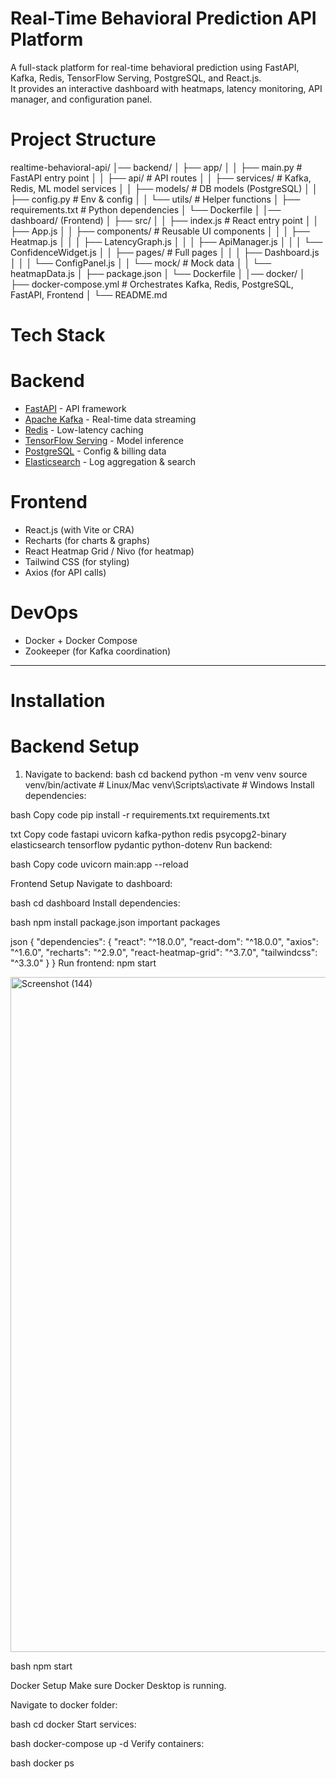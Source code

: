 # Real-Time Behavioral Prediction API Platform 

A full-stack platform for real-time behavioral prediction using FastAPI, Kafka, Redis, TensorFlow Serving, PostgreSQL, and React.js.  
It provides an interactive dashboard with heatmaps, latency monitoring, API manager, and configuration panel.


# Project Structure

realtime-behavioral-api/
│── backend/
│ ├── app/
│ │ ├── main.py # FastAPI entry point
│ │ ├── api/ # API routes
│ │ ├── services/ # Kafka, Redis, ML model services
│ │ ├── models/ # DB models (PostgreSQL)
│ │ ├── config.py # Env & config
│ │ └── utils/ # Helper functions
│ ├── requirements.txt # Python dependencies
│ └── Dockerfile
│
│── dashboard/ (Frontend)
│ ├── src/
│ │ ├── index.js # React entry point
│ │ ├── App.js
│ │ ├── components/ # Reusable UI components
│ │ │ ├── Heatmap.js
│ │ │ ├── LatencyGraph.js
│ │ │ ├── ApiManager.js
│ │ │ └── ConfidenceWidget.js
│ │ ├── pages/ # Full pages
│ │ │ ├── Dashboard.js
│ │ │ └── ConfigPanel.js
│ │ └── mock/ # Mock data
│ │ └── heatmapData.js
│ ├── package.json
│ └── Dockerfile
│
│── docker/
│ ├── docker-compose.yml # Orchestrates Kafka, Redis, PostgreSQL, FastAPI, Frontend
│
└── README.md

# Tech Stack

# Backend
- [FastAPI](https://fastapi.tiangolo.com/) - API framework
- [Apache Kafka](https://kafka.apache.org/) - Real-time data streaming
- [Redis](https://redis.io/) - Low-latency caching
- [TensorFlow Serving](https://www.tensorflow.org/tfx/guide/serving) - Model inference
- [PostgreSQL](https://www.postgresql.org/) - Config & billing data
- [Elasticsearch](https://www.elastic.co/) - Log aggregation & search

# Frontend
- React.js (with Vite or CRA)
- Recharts (for charts & graphs)
- React Heatmap Grid / Nivo (for heatmap)
- Tailwind CSS (for styling)
- Axios (for API calls)

# DevOps
- Docker + Docker Compose
- Zookeeper (for Kafka coordination)

---

# Installation

# Backend Setup

1. Navigate to backend:
   bash
   cd backend
   python -m venv venv
   source venv/bin/activate   # Linux/Mac
   venv\Scripts\activate      # Windows
Install dependencies:

bash
Copy code
pip install -r requirements.txt
requirements.txt

txt
Copy code
fastapi
uvicorn
kafka-python
redis
psycopg2-binary
elasticsearch
tensorflow
pydantic
python-dotenv
Run backend:

bash
Copy code
uvicorn main:app --reload

Frontend Setup
Navigate to dashboard:

bash
cd dashboard
Install dependencies:

bash
npm install
package.json important packages

json
{
  "dependencies": {
    "react": "^18.0.0",
    "react-dom": "^18.0.0",
    "axios": "^1.6.0",
    "recharts": "^2.9.0",
    "react-heatmap-grid": "^3.7.0",
    "tailwindcss": "^3.3.0"
  }
}
Run frontend: npm start

<img width="1920" height="1080" alt="Screenshot (144)" src="https://github.com/user-attachments/assets/cd85e80e-f6cf-4fd7-9969-bc9dd4a7d59a" />


bash
npm start

Docker Setup
Make sure Docker Desktop is running.

Navigate to docker folder:

bash
cd docker
Start services:

bash
docker-compose up -d
Verify containers:

bash
docker ps
